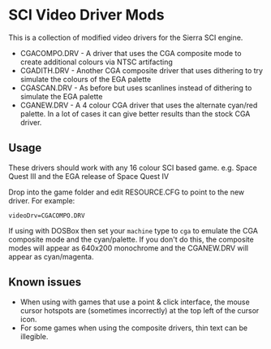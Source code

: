 # SCI Video Driver Mods
This is a collection of modified video drivers for the Sierra SCI engine.

* CGACOMPO.DRV - A driver that uses the CGA composite mode to create additional colours via NTSC artifacting
* CGADITH.DRV - Another CGA composite driver that uses dithering to try simulate the colours of the EGA palette
* CGASCAN.DRV - As before but uses scanlines instead of dithering to simulate the EGA palette
* CGANEW.DRV - A 4 colour CGA driver that uses the alternate cyan/red palette. In a lot of cases it can give better results than the stock CGA driver.

## Usage
These drivers should work with any 16 colour SCI based game. e.g. Space Quest III and the EGA release of Space Quest IV

Drop into the game folder and edit RESOURCE.CFG to point to the new driver. For example:

`videoDrv=CGACOMPO.DRV`

If using with DOSBox then set your `machine` type to `cga` to emulate the CGA composite mode and the cyan/palette. If you don't do this, the composite modes will appear as 640x200 monochrome and the CGANEW.DRV will appear as cyan/magenta.

## Known issues
* When using with games that use a point & click interface, the mouse cursor hotspots are (sometimes incorrectly) at the top left of the cursor icon.
* For some games when using the composite drivers, thin text can be illegible.
